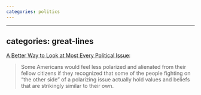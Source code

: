```yaml
---
categories: politics
---
```


---
categories: great-lines
---

[A Better Way to Look at Most Every Political Issue](https://www.theatlantic.com/politics/archive/2018/02/a-better-way-to-look-at-most-every-political-issue/552752):

<blockquote>Some Americans would feel less polarized and alienated from their fellow citizens if they recognized that some of the people fighting on “the other side” of a polarizing issue actually hold values and beliefs that are strikingly similar to their own.</blockquote>